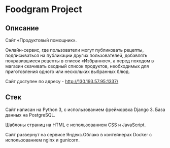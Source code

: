 # Foodgram Project
## Описание
Сайт «Продуктовый помощник».

Онлайн-сервис, где пользователи могут публиковать рецепты, подписываться на публикации других пользователей, добавлять понравившиеся рецепты в список «Избранное», а перед походом в магазин скачивать сводный список продуктов, необходимых для приготовления одного или нескольких выбранных блюд.

Сайт доступен по адресу - http://130.193.57.95:1337/

## Стек
Сайт написан на Python 3, с использованием фрейморвка Django 3. База данных на PostgreSQL. 

Шаблоны страниц на HTML с использованием CSS и JavaScript.

Сайт развернут на сервисе Яндекс.Облако в контейнерах Docker с использованием nginx и gunicorn.
